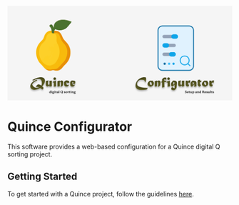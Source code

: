 ![Quince-configurator-hero-image](https://github.com/shawnbanasick/quince-configurator/blob/main/HeroImage.svg?raw=true)

# Quince Configurator

This software provides a web-based configuration for a Quince digital Q sorting project.

## Getting Started

To get started with a Quince project, follow the guidelines [here](https://quince-config.netlify.app/).

